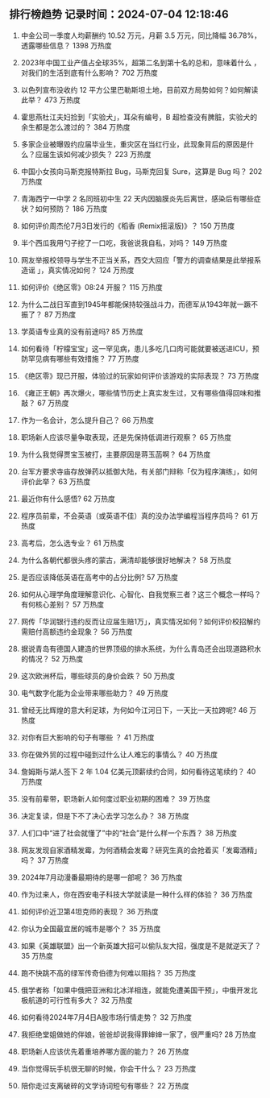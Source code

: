 
## 排行榜趋势 记录时间：2024-07-04 12:18:46
  
  1. 中金公司一季度人均薪酬约 10.52 万元，月薪 3.5 万元，同比降幅 36.78%，透露哪些信息？ 1398 万热度
    
  2. 2023年中国工业产值占全球35%，超第二名到第十名的总和，意味着什么 ，对我们的生活到底有什么影响？ 702 万热度
    
  3. 以色列宣布没收约 12 平方公里巴勒斯坦土地，目前双方局势如何？如何解读此举？ 473 万热度
    
  4. 霍思燕杜江夫妇捡到「实验犬」，耳朵有编号，B 超检查没有脾脏，实验犬的余生都是怎么渡过的？ 384 万热度
    
  5. 多家企业被曝毁约应届毕业生，重灾区在当红行业，此现象背后的原因是什么？应届生该如何减少损失？ 223 万热度
    
  6. 中国小女孩向马斯克报特斯拉 Bug，马斯克回复 Sure，这算是 Bug 吗？ 202 万热度
    
  7. 青海西宁一中学 2 名同班初中生 22 天内因脑膜炎先后离世，感染后有哪些症状？如何预防？ 186 万热度
    
  8. 如何评价周杰伦7月3日发行的《稻香 (Remix摇滚版)》？ 150 万热度
    
  9. 半个西瓜我用勺子挖了一口吃，我爸说我自私，对吗？ 149 万热度
    
  10. 网友举报校领导与学生不正当关系，西交大回应「警方的调查结果是此举报系造谣 」，真实情况如何？ 124 万热度
    
  11. 如何评价《绝区零》08:24 开服？ 115 万热度
    
  12. 为什么二战日军直到1945年都能保持较强战斗力，而德军从1943年就一蹶不振了？ 87 万热度
    
  13. 学英语专业真的没有前途吗? 85 万热度
    
  14. 如何看待「柠檬宝宝」这一罕见病，患儿多吃几口肉可能就要被送进ICU，预防罕见病有哪些有效措施？ 77 万热度
    
  15. 《绝区零》现已开服，体验过的玩家如何评价该游戏的实际表现？ 73 万热度
    
  16. 《雍正王朝》再次爆火，哪些情节历史上真实发生过，又有哪些值得回味和推敲？ 67 万热度
    
  17. 作为一名会计，怎么提升自己？ 66 万热度
    
  18. 职场新人应该尽量争取表现，还是先保持低调进行观察？ 65 万热度
    
  19. 为什么我觉得贾宝玉被打，主要原因是蒋玉菡啊？ 64 万热度
    
  20. 台军方要求寺庙存放弹药以抵御大陆，有关部门辩称「仅为程序演练」，如何评价此举？ 63 万热度
    
  21. 最近你有什么感悟? 62 万热度
    
  22. 程序员前辈，不会英语（或英语不佳）真的没办法学编程当程序员吗？ 61 万热度
    
  23. 高考后，怎么选专业？ 61 万热度
    
  24. 为什么各朝代都很头疼的蒙古，满清却能够很好地解决？ 58 万热度
    
  25. 是否应该降低英语在高考中的占分比例? 57 万热度
    
  26. 如何从心理学角度理解意识化、心智化、自我觉察三者？这三个概念一样吗？有何核心差别？ 57 万热度
    
  27. 网传「华润银行违约反而让应届生赔1万」，真实情况如何？如何评价校招解约需赔付高额违约金现象？ 56 万热度
    
  28. 据说青岛有德国人建造的世界顶级的排水系统，为什么青岛还会出现道路积水的情况？ 52 万热度
    
  29. 这次欧洲杯后，哪些球员的身价会跌？ 50 万热度
    
  30. 电气数字化能为企业带来哪些助力？ 49 万热度
    
  31. 曾经无比辉煌的意大利足球，为何如今江河日下，一天比一天拉跨呢? 46 万热度
    
  32. 对你有巨大影响的句子有哪些 ？ 41 万热度
    
  33. 你在做外贸的过程中碰到过什么让人难忘的事情么？ 40 万热度
    
  34. 詹姆斯与湖人签下 2 年 1.04 亿美元顶薪续约合同，如何看待这笔续约？ 40 万热度
    
  35. 没有前辈带，职场新人如何度过职业初期的困难？ 39 万热度
    
  36. 决定复读，但是下不了决心去学习怎么办？ 38 万热度
    
  37. 人们口中“进了社会就懂了”中的“社会”是什么样一个东西？ 38 万热度
    
  38. 网友发现自家酒精发霉，为何酒精会发霉？研究生真的会抢着买「发霉酒精」吗？ 37 万热度
    
  39. 2024年7月动漫番最期待的是哪一部呢？ 36 万热度
    
  40. 作为过来人，你在西安电子科技大学就读是一种什么样的体验？ 36 万热度
    
  41. 如何评价近卫第4坦克师的表现？ 36 万热度
    
  42. 你认为全国最宜居的城市是哪个？ 35 万热度
    
  43. 如果《英雄联盟》出一个新英雄大招可以偷队友大招，强度是不是就逆天了？ 35 万热度
    
  44. 跑不快跳不高的绿军传奇伯德为何难以阻挡？ 35 万热度
    
  45. 俄学者称「如果中俄把亚洲和北冰洋相连，就能免遭美国干预」，中俄开发北极航道的可行性有多大？ 32 万热度
    
  46. 如何看待2024年7月4日A股市场行情走势？ 32 万热度
    
  47. 我拒绝堂姐做她的伴娘，爸爸却说我得罪婶婶一家了，很严重吗? 28 万热度
    
  48. 职场新人应该优先着重培养哪方面的能力？ 26 万热度
    
  49. 当你觉得玩手机很无聊的时候，你会干什么？ 23 万热度
    
  50. 陪你走过支离破碎的文学诗词短句有哪些？ 22 万热度
    